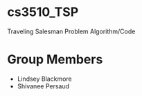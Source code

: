 # cs3510_TSP
Traveling Salesman Problem Algorithm/Code

# Group Members
* Lindsey Blackmore
* Shivanee Persaud
